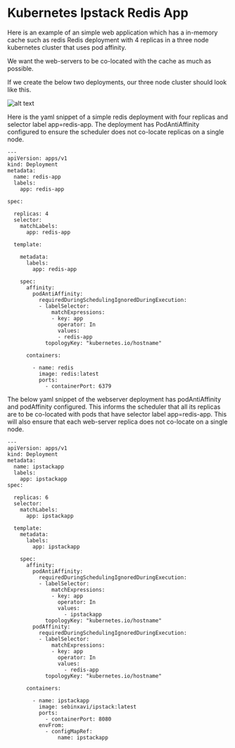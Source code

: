 # Kubernetes Ipstack Redis App

Here is an example of an simple web application which has a in-memory cache such as redis Redis deployment with 4 replicas in a three node kubernetes cluster that uses pod affinity. 

We want the web-servers to be co-located with the cache as much as possible.

If we create the below two deployments, our three node cluster should look like this.

![alt text](https://i.ibb.co/q0SgPLk/pod-drawio.png)

Here is the yaml snippet of a simple redis deployment with four replicas and selector label app=redis-app. The deployment has PodAntiAffinity configured to ensure the scheduler does not co-locate replicas on a single node.

~~~
---
apiVersion: apps/v1
kind: Deployment
metadata:
  name: redis-app
  labels:
    app: redis-app

spec:

  replicas: 4
  selector:
    matchLabels:
      app: redis-app

  template:

    metadata:
      labels:
        app: redis-app

    spec:
      affinity:
        podAntiAffinity:
          requiredDuringSchedulingIgnoredDuringExecution:
          - labelSelector:
              matchExpressions:
              - key: app
                operator: In
                values:
                - redis-app
            topologyKey: "kubernetes.io/hostname"

      containers:

        - name: redis
          image: redis:latest
          ports:
            - containerPort: 6379
~~~


The below yaml snippet of the webserver deployment has podAntiAffinity and podAffinity configured. This informs the scheduler that all its replicas are to be co-located with pods that have selector label app=redis-app. This will also ensure that each web-server replica does not co-locate on a single node.


~~~
---
apiVersion: apps/v1
kind: Deployment
metadata:
  name: ipstackapp
  labels:
    app: ipstackapp
spec:

  replicas: 6
  selector:
    matchLabels:
      app: ipstackapp

  template:
    metadata:
      labels:
        app: ipstackapp

    spec:
      affinity:
        podAntiAffinity:
          requiredDuringSchedulingIgnoredDuringExecution:
          - labelSelector:
              matchExpressions:
              - key: app
                operator: In
                values:
                  - ipstackapp
            topologyKey: "kubernetes.io/hostname"
        podAffinity:
          requiredDuringSchedulingIgnoredDuringExecution:
          - labelSelector:
              matchExpressions:
              - key: app
                operator: In
                values:
                  - redis-app
            topologyKey: "kubernetes.io/hostname"

      containers:

        - name: ipstackapp
          image: sebinxavi/ipstack:latest
          ports:
            - containerPort: 8080
          envFrom:
            - configMapRef:
                name: ipstackapp
~~~

